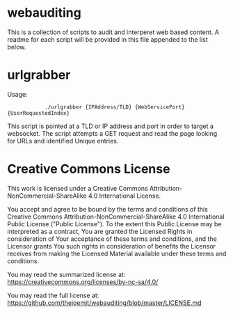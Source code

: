 # webauditing
This is a collection of scripts to audit and interperet web based content.
A readme for each script will be provided in this file appended to the list below.

# urlgrabber
Usage:

                ./urlgrabber {IPAddress/TLD} {WebServicePort} {UserRequestedIndex}

This script is pointed at a TLD or IP address and port in order to target a websocket.
The script attempts a GET request and read the page looking for URLs and identified Unique entries.

# Creative Commons License
This work is licensed under a Creative Commons Attribution-NonCommercial-ShareAlike 4.0 International License.

You accept and agree to be bound by the terms and conditions of this Creative Commons Attribution-NonCommercial-ShareAlike 4.0 International Public License ("Public License"). To the extent this Public License may be interpreted as a contract, You are granted the Licensed Rights in consideration of Your acceptance of these terms and conditions, and the Licensor grants You such rights in consideration of benefits the Licensor receives from making the Licensed Material available under these terms and conditions.

You may read the summarized license at: https://creativecommons.org/licenses/by-nc-sa/4.0/

You may read the full license at: https://github.com/thejoemit/webauditing/blob/master/LICENSE.md
